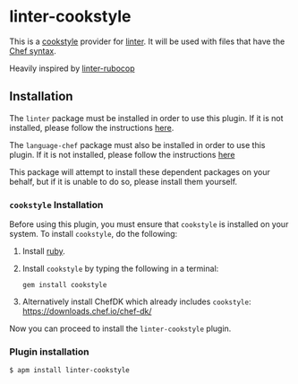 # linter-cookstyle

This is a [cookstyle](https://github.com/chef/cookstyle) provider for
[linter][linter]. It will be used with files
that have the [Chef syntax](https://atom.io/packages/language-chef).

Heavily inspired by [linter-rubocop](https://atom.io/packages/linter-rubocop)

## Installation

The `linter` package must be installed in order to use this plugin. If it
is not installed, please follow the instructions [here][linter].

The `language-chef` package must also be installed in order to use this plugin. If it is not installed, please follow the instructions [here](https://atom.io/packages/language-chef)

This package will attempt to install these dependent packages on your behalf, but if it is unable to do so, please install them yourself.

### `cookstyle` Installation

Before using this plugin, you must ensure that `cookstyle` is installed on
your system. To install `cookstyle`, do the following:

1.  Install [ruby](https://www.ruby-lang.org/).

2.  Install `cookstyle` by typing the following in a terminal:

    ```ShellSession
    gem install cookstyle
    ```

3.  Alternatively install ChefDK which already includes `cookstyle`:
    <https://downloads.chef.io/chef-dk/>

Now you can proceed to install the `linter-cookstyle` plugin.

### Plugin installation

```ShellSession
$ apm install linter-cookstyle
```

[linter]: https://github.com/atom-community/linter "Linter"

